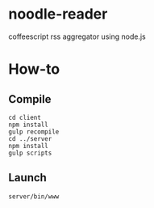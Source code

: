 # noodle-reader
coffeescript rss aggregator using node.js

# How-to
## Compile
```
cd client
npm install
gulp recompile
cd ../server
npm install
gulp scripts
```

## Launch
```
server/bin/www
```